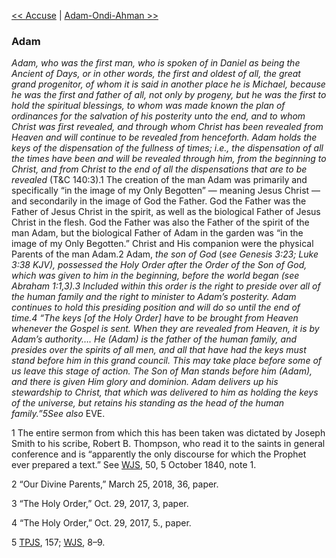 [<< Accuse](Accuse.md)  |  [Adam-Ondi-Ahman >>](Adam-Ondi-Ahman.md)

### Adam

*Adam, who was the first man, who is spoken of in Daniel as being the Ancient of Days, or in other words, the first and oldest of all, the great grand progenitor, of whom it is said in another place he is Michael, because he was the first and father of all, not only by progeny, but he was the first to hold the spiritual blessings, to whom was made known the plan of ordinances for the salvation of his posterity unto the end, and to whom Christ was first revealed, and through whom Christ has been revealed from Heaven and will continue to be revealed from henceforth. Adam holds the keys of the dispensation of the fullness of times; i.e., the dispensation of all the times have been and will be revealed through him, from the beginning to Christ, and from Christ to the end of all the dispensations that are to be revealed* (T&C 140:3).1 The creation of the man Adam was primarily and specifically “in the image of my Only Begotten” — meaning Jesus Christ — and secondarily in the image of God the Father. God the Father was the Father of Jesus Christ in the spirit, as well as the biological Father of Jesus Christ in the flesh. God the Father was also the Father of the spirit of the man Adam, but the biological Father of Adam in the garden was “in the image of my Only Begotten.” Christ and His companion were the physical Parents of the man Adam.2 Adam, *the son of God* (*see *Genesis 3:23; Luke 3:38 KJV), possessed the Holy Order after the Order of the Son of God, which was given to him in the beginning, before the world began (*see* Abraham 1:1,3).3 Included within this order is the right to preside over all of the human family and the right to minister to Adam’s posterity. Adam continues to hold this presiding position and will do so until the end of time.4 “The keys [of the Holy Order] have to be brought from Heaven whenever the Gospel is sent. When they are revealed from Heaven, it is by Adam’s authority…. He (Adam) is the father of the human family, and presides over the spirits of all men, and all that have had the keys must stand before him in this grand council. This may take place before some of us leave this stage of action. The Son of Man stands before him (Adam), and there is given Him glory and dominion. Adam delivers up his stewardship to Christ, that which was delivered to him as holding the keys of the universe, but retains his standing as the head of the human family.”5*See also* EVE.



1 The entire sermon from which this has been taken was dictated by Joseph Smith to his scribe, Robert B. Thompson, who read it to the saints in general conference and is “apparently the only discourse for which the Prophet ever prepared a text.” See [WJS](#), 50, 5 October 1840, note 1.


2 “Our Divine Parents,” March 25, 2018, 36, paper.


3 “The Holy Order,” Oct. 29, 2017, 3, paper.


4 “The Holy Order,” Oct. 29, 2017, 5., paper.


5
[TPJS](#), 157; [WJS](#), 8–9.